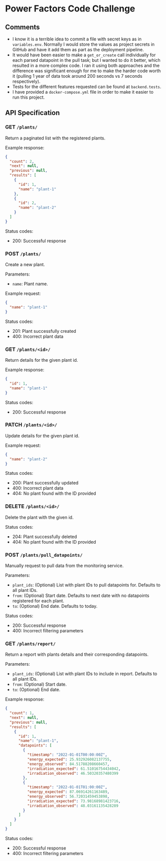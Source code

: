 # Power Factors Code Challenge

## Comments

- I know it is a terrible idea to commit a file with secret keys as in `variables.env`. Normally I would store the values as project secrets in GitHub and have it add
  them as part as the deployment pipeline.
- It would have been easier to make a `get_or_create` call individually for each parsed datapoint in the pull task; but I wanted to do it better, which resulted in a more
  complex code. I ran it using both approaches and the difference was significant enough for me to make the harder code worth it (pulling 1 year of data took around 200
  seconds vs 7 seconds respectively).
- Tests for the different features requested can be found at `backend.tests`.
- I have provided a `docker-compose.yml` file in order to make it easier to run this project.

## API Specification

### GET `/plants/`

Return a paginated list with the registered plants.

Example response:

````json
{
  "count": 2,
  "next": null,
  "previous": null,
  "results": [
    {
      "id": 1,
      "name": "plant-1"
    },
    {
      "id": 2,
      "name": "plant-2"
    }
  ]
}
````

Status codes:

- 200: Successful response

### POST `/plants/`

Create a new plant.

Parameters:

- `name`: Plant name.

Example request:

````json
{
  "name": "plant-1"
}
````

Status codes:

- 201: Plant successfully created
- 400: Incorrect plant data

### GET `/plants/<id>/`

Return details for the given plant id.

Example response:

````json
{
  "id": 1,
  "name": "plant-1"
}
````

Status codes:

- 200: Successful response

### PATCH `/plants/<id>/`

Update details for the given plant id.

Example request:

````json
{
  "name": "plant-2"
}
````

Status codes:

- 200: Plant successfully updated
- 400: Incorrect plant data
- 404: No plant found with the ID provided

### DELETE `/plants/<id>/`

Delete the plant with the given id.

Status codes:

- 204: Plant successfully deleted
- 404: No plant found with the ID provided

### POST `/plants/pull_datapoints/`

Manually request to pull data from the monitoring service.

Parameters:

- `plant_ids`: (Optional) List with plant IDs to pull datapoints for. Defaults to all plant IDs.
- `from`: (Optional) Start date. Defaults to next date with no datapoints registered for each plant.
- `to`: (Optional) End date. Defaults to today.

Status codes:

- 200: Successful response
- 400: Incorrect filtering parameters

### GET `/plants/report/`

Return a report with plants details and their corresponding datapoints.

Parameters:

- `plant_ids`: (Optional) List with plant IDs to include in report. Defaults to all plant IDs.
- `from`: (Optional) Start date.
- `to`: (Optional) End date.

Example response:

````json
{
  "count": 1,
  "next": null,
  "previous": null,
  "results": [
    {
      "id": 1,
      "name": "plant-1",
      "datapoints": [
        {
          "timestamp": "2022-01-01T00:00:00Z",
          "energy_expected": 25.932926082137755,
          "energy_observed": 84.51788208660457,
          "irradiation_expected": 61.51016754434042,
          "irradiation_observed": 46.50320357480399
        },
        {
          "timestamp": "2022-01-01T01:00:00Z",
          "energy_expected": 87.06914261163489,
          "energy_observed": 56.72031459453898,
          "irradiation_expected": 73.98168981423716,
          "irradiation_observed": 48.03161135428289
        }
      ]
    }
  ]
}
````

Status codes:

- 200: Successful response
- 400: Incorrect filtering parameters